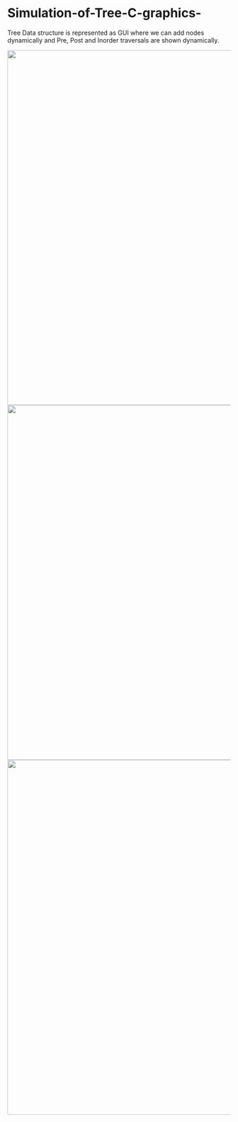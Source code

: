 # Simulation-of-Tree-C-graphics-
Tree Data structure is represented as GUI where we can add nodes dynamically and  Pre, Post and Inorder traversals are shown dynamically.

<img src="https://raw.github.com/saitejdandge/Simulation-of-Tree-C-graphics-/master/ScreenShots/c2.PNG" width="800" />
<img src="https://raw.github.com/saitejdandge/Simulation-of-Tree-C-graphics-/master/ScreenShots/c3.PNG" width="800" />
<img src="https://raw.github.com/saitejdandge/Simulation-of-Tree-C-graphics-/master/ScreenShots/Capture.PNG" width="800" />
